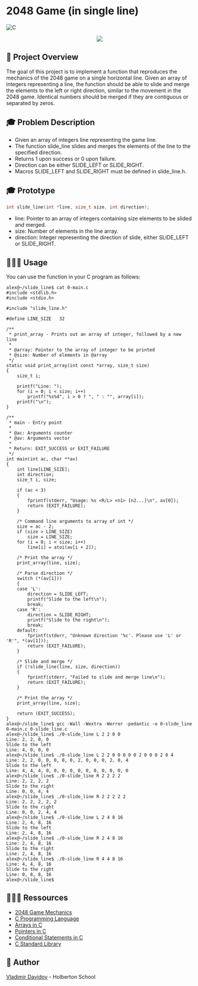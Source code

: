 # 2048 Game (in single line)

![C](https://img.shields.io/badge/C-00599C?style=for-the-badge&logo=c&logoColor=white)

<p align="center">
    <img src="https://github.com/v-dav/holbertonschool-interview/assets/115344057/b513d566-ced0-41ed-a719-ad6e78b59f82">
</p>

## 🧐 Project Overview

The goal of this project is to implement a function that reproduces the mechanics of the 2048 game on a single horizontal line. Given an array of integers representing a line, the function should be able to slide and merge the elements to the left or right direction, similar to the movement in the 2048 game. Identical numbers should be merged if they are contiguous or separated by zeros.

## 🎓 Problem Description
- Given an array of integers line representing the game line.
- The function slide_line slides and merges the elements of the line to the specified direction.
- Returns 1 upon success or 0 upon failure.
- Direction can be either SLIDE_LEFT or SLIDE_RIGHT.
- Macros SLIDE_LEFT and SLIDE_RIGHT must be defined in slide_line.h.

## 🎓 Prototype

```c
int slide_line(int *line, size_t size, int direction);

```

- line: Pointer to an array of integers containing size elements to be slided and merged.
- size: Number of elements in the line array.
- direction: Integer representing the direction of slide, either SLIDE_LEFT or SLIDE_RIGHT.


## 🧑🏼‍💻 Usage

You can use the function in your C program as follows:

```
alex@~/slide_line$ cat 0-main.c 
#include <stdlib.h>
#include <stdio.h>

#include "slide_line.h"

#define LINE_SIZE   32

/**
 * print_array - Prints out an array of integer, followed by a new line
 * 
 * @array: Pointer to the array of integer to be printed
 * @size: Number of elements in @array
 */
static void print_array(int const *array, size_t size)
{
    size_t i;

    printf("Line: ");
    for (i = 0; i < size; i++)
        printf("%s%d", i > 0 ? ", " : "", array[i]);
    printf("\n");
}

/**
 * main - Entry point
 *
 * @ac: Arguments counter
 * @av: Arguments vector
 *
 * Return: EXIT_SUCCESS or EXIT_FAILURE
 */
int main(int ac, char **av)
{
    int line[LINE_SIZE];
    int direction;
    size_t i, size;

    if (ac < 3)
    {
        fprintf(stderr, "Usage: %s <R/L> <n1> [n2...]\n", av[0]);
        return (EXIT_FAILURE);
    }

    /* Command line arguments to array of int */
    size = ac - 2;
    if (size > LINE_SIZE)
        size = LINE_SIZE;
    for (i = 0; i < size; i++)
        line[i] = atoi(av[i + 2]);

    /* Print the array */
    print_array(line, size);

    /* Parse direction */
    switch (*(av[1]))
    {
    case 'L':
        direction = SLIDE_LEFT;
        printf("Slide to the left\n");
        break;
    case 'R':
        direction = SLIDE_RIGHT;
        printf("Slide to the right\n");
        break;
    default:
        fprintf(stderr, "Unknown direction '%c'. Please use 'L' or 'R'", *(av[1]));
        return (EXIT_FAILURE);
    }

    /* Slide and merge */
    if (!slide_line(line, size, direction))
    {
        fprintf(stderr, "Failed to slide and merge line\n");
        return (EXIT_FAILURE);
    }

    /* Print the array */
    print_array(line, size);

    return (EXIT_SUCCESS);
}
alex@~/slide_line$ gcc -Wall -Wextra -Werror -pedantic -o 0-slide_line 0-main.c 0-slide_line.c
alex@~/slide_line$ ./0-slide_line L 2 2 0 0
Line: 2, 2, 0, 0
Slide to the left
Line: 4, 0, 0, 0
alex@~/slide_line$ ./0-slide_line L 2 2 0 0 0 0 0 2 0 0 0 2 0 4
Line: 2, 2, 0, 0, 0, 0, 0, 2, 0, 0, 0, 2, 0, 4
Slide to the left
Line: 4, 4, 4, 0, 0, 0, 0, 0, 0, 0, 0, 0, 0, 0
alex@~/slide_line$ ./0-slide_line R 2 2 2 2
Line: 2, 2, 2, 2
Slide to the right
Line: 0, 0, 4, 4
alex@~/slide_line$ ./0-slide_line R 2 2 2 2 2
Line: 2, 2, 2, 2, 2
Slide to the right
Line: 0, 0, 2, 4, 4
alex@~/slide_line$ ./0-slide_line L 2 4 8 16
Line: 2, 4, 8, 16
Slide to the left
Line: 2, 4, 8, 16
alex@~/slide_line$ ./0-slide_line R 2 4 8 16
Line: 2, 4, 8, 16
Slide to the right
Line: 2, 4, 8, 16
alex@~/slide_line$ ./0-slide_line R 4 4 8 16
Line: 4, 4, 8, 16
Slide to the right
Line: 0, 8, 8, 16
alex@~/slide_line$
```

## 🧑🏼‍💻 Ressources

- [2048 Game Mechanics](https://en.wikipedia.org/wiki/2048_(video_game))
- [C Programming Language](https://en.wikipedia.org/wiki/C_(programming_language))
- [Arrays in C](https://www.geeksforgeeks.org/arrays-in-c-cpp/)
- [Pointers in C](https://www.geeksforgeeks.org/pointers-c-cpp/)
- [Conditional Statements in C](https://www.geeksforgeeks.org/decision-making-c-c-else-nested-else/)
- [C Standard Library](https://en.wikipedia.org/wiki/C_standard_library)

##  🙇 Author

[Vladimir Davidov](https://github.com/v-dav) - Holberton School
